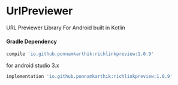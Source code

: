 # UrlPreviewer
URL Previewer Library For Android built in Kotlin


#### Gradle Dependency

~~~gradle
compile 'io.github.ponnamkarthik:richlinkpreview:1.0.9'
~~~

for android studio 3.x

~~~gradle
implementation 'io.github.ponnamkarthik:richlinkpreview:1.0.9'
~~~
